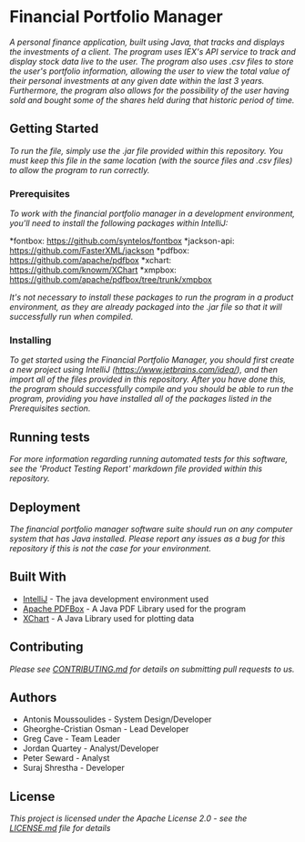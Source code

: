 # Financial Portfolio Manager

*A personal finance application, built using Java, that tracks and displays the investments of a client. The program uses IEX's API service to track and display stock data live to the user.*
*The program also uses .csv files to store the user's portfolio information, allowing the user to view the total value of their personal investments at any given date within the last 3 years.*
*Furthermore, the program also allows for the possibility of the user having sold and bought some of the shares held during that historic period of time.*

## Getting Started

*To run the file, simply use the .jar file provided within this repository. You must keep this file in the same location (with the source files and .csv files) to allow the program to run correctly.*

### Prerequisites

*To work with the financial portfolio manager in a development environment, you'll need to install the following packages within IntelliJ:*

*fontbox: https://github.com/syntelos/fontbox
*jackson-api: https://github.com/FasterXML/jackson
*pdfbox: https://github.com/apache/pdfbox
*xchart: https://github.com/knowm/XChart
*xmpbox: https://github.com/apache/pdfbox/tree/trunk/xmpbox

*It's not necessary to install these packages to run the program in a product environment, as they are already packaged into the .jar file so that it will successfully run when compiled.*

### Installing

*To get started using the Financial Portfolio Manager, you should first create a new project using IntelliJ (https://www.jetbrains.com/idea/), and then import all of the files provided in this repository.*
*After you have done this, the program should successfully compile and you should be able to run the program, providing you have installed all of the packages listed in the Prerequisites section.*

## Running tests

*For more information regarding running automated tests for this software, see the 'Product Testing Report' markdown file provided within this repository.*


## Deployment

*The financial portfolio manager software suite should run on any computer system that has Java installed. Please report any issues as a bug for this repository if this is not the case for your environment.*

## Built With

* [IntelliJ](https://www.jetbrains.com/idea/) - The java development environment used
* [Apache PDFBox](https://pdfbox.apache.org/) - A Java PDF Library used for the program
* [XChart](https://knowm.org/open-source/xchart/) - A Java Library used for plotting data

## Contributing

*Please see [CONTRIBUTING.md](https://github.com/gregorycave/financial-portfolio-manager) for details on submitting pull requests to us.*

## Authors

* Antonis Moussoulides - System Design/Developer
* Gheorghe-Cristian Osman - Lead Developer
* Greg Cave - Team Leader
* Jordan Quartey - Analyst/Developer
* Peter Seward - Analyst
* Suraj Shrestha - Developer

## License

*This project is licensed under the Apache License 2.0 - see the [LICENSE.md](https://github.com/gregorycave/financial-portfolio-manager) file for details*
